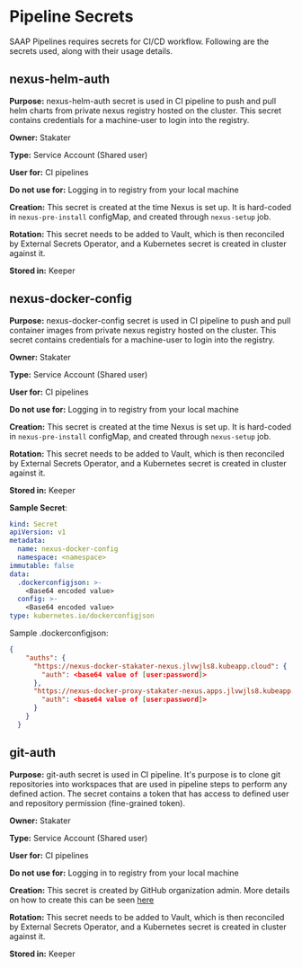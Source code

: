 # Pipeline Secrets

SAAP Pipelines requires secrets for CI/CD workflow. Following are the secrets used, along with their usage details.

## nexus-helm-auth

**Purpose:** nexus-helm-auth secret is used in CI pipeline to push and pull helm charts from private nexus registry hosted on the cluster. This secret contains credentials for a machine-user to login into the registry.

**Owner:** Stakater

**Type:** Service Account (Shared user)

**User for:** CI pipelines

**Do not use for:** Logging in to registry from your local machine

**Creation:** This secret is created at the time Nexus is set up. It is hard-coded in `nexus-pre-install` configMap, and created through `nexus-setup` job.

**Rotation:** This secret needs to be added to Vault, which is then reconciled by External Secrets Operator, and a Kubernetes secret is created in cluster against it.

**Stored in:** Keeper

## nexus-docker-config

**Purpose:** nexus-docker-config secret is used in CI pipeline to push and pull container images from private nexus registry hosted on the cluster. This secret contains credentials for a machine-user to login into the registry.

**Owner:** Stakater

**Type:** Service Account (Shared user)

**User for:** CI pipelines

**Do not use for:** Logging in to registry from your local machine

**Creation:** This secret is created at the time Nexus is set up. It is hard-coded in `nexus-pre-install` configMap, and created through `nexus-setup` job.

**Rotation:** This secret needs to be added to Vault, which is then reconciled by External Secrets Operator, and a Kubernetes secret is created in cluster against it.

**Stored in:** Keeper

**Sample Secret**:

```yaml
kind: Secret
apiVersion: v1
metadata:
  name: nexus-docker-config
  namespace: <namespace>
immutable: false
data:
  .dockerconfigjson: >-
    <Base64 encoded value>
  config: >-
    <Base64 encoded value>
type: kubernetes.io/dockerconfigjson
```

Sample .dockerconfigjson:
```json
{
    "auths": {
      "https://nexus-docker-stakater-nexus.jlvwjls8.kubeapp.cloud": {
        "auth": <base64 value of [user:password]>
      },
      "https://nexus-docker-proxy-stakater-nexus.apps.jlvwjls8.kubeapp.cloud": {
        "auth": <base64 value of [user:password]>
      }
    }
  }
```

## git-auth

**Purpose:** git-auth secret is used in CI pipeline. It's purpose is to clone git repositories into workspaces that are used in pipeline steps to perform any defined action. The secret contains a token that has access to defined user and repository permission (fine-grained token).

**Owner:** Stakater

**Type:** Service Account (Shared user)

**User for:** CI pipelines

**Do not use for:** Logging in to registry from your local machine

**Creation:** This secret is created by GitHub organization admin. More details on how to create this can be seen [here](https://docs.github.com/en/authentication/keeping-your-account-and-data-secure/creating-a-personal-access-token)

**Rotation:** This secret needs to be added to Vault, which is then reconciled by External Secrets Operator, and a Kubernetes secret is created in cluster against it.

**Stored in:** Keeper
